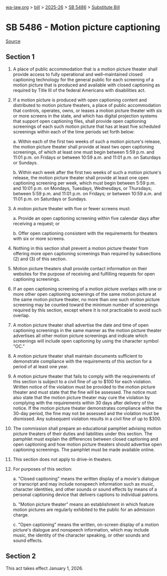 [wa-law.org](/) > [bill](/bill/) > [2025-26](/bill/2025-26/) > [SB 5486](/bill/2025-26/sb/5486/) > [Substitute Bill](/bill/2025-26/sb/5486/S/)

# SB 5486 - Motion picture captioning

[Source](http://lawfilesext.leg.wa.gov/biennium/2025-26/Pdf/Bills/Senate%20Bills/5486-S.pdf)

## Section 1
1. A place of public accommodation that is a motion picture theater shall provide access to fully operational and well–maintained closed captioning technology for the general public for each screening of a motion picture that is produced and available with closed captioning as required by Title III of the federal Americans with disabilities act.

2. If a motion picture is produced with open captioning content and distributed to motion picture theaters, a place of public accommodation that controls, operates, owns, or leases a motion picture theater with six or more screens in the state, and which has digital projection systems that support open captioning files, shall provide open captioning screenings of each such motion picture that has at least five scheduled screenings within each of the time periods set forth below:

    a. Within each of the first two weeks of such a motion picture's release, the motion picture theater shall provide at least two open captioning screenings, of which at least one must begin between 5:59 p.m. and 11:01 p.m. on Fridays or between 10:59 a.m. and 11:01 p.m. on Saturdays or Sundays.

    b. Within each week after the first two weeks of such a motion picture's release, the motion picture theater shall provide at least one open captioning screening per week, which must begin between 5:59 p.m. and 10:01 p.m. on Mondays, Tuesdays, Wednesdays, or Thursdays; between 5:59 p.m. and 11:01 p.m. on Fridays; or between 10:59 a.m. and 11:01 p.m. on Saturdays or Sundays.

3. A motion picture theater with five or fewer screens must:

    a. Provide an open captioning screening within five calendar days after receiving a request; or

    b. Offer open captioning consistent with the requirements for theaters with six or more screens.

4. Nothing in this section shall prevent a motion picture theater from offering more open captioning screenings than required by subsections (2) and (3) of this section.

5. Motion picture theaters shall provide contact information on their websites for the purpose of receiving and fulfilling requests for open captioning screenings.

6. If an open captioning screening of a motion picture overlaps with one or more other open captioning screenings of the same motion picture at the same motion picture theater, no more than one such motion picture screening may be counted toward the minimum number of screenings required by this section, except where it is not practicable to avoid such overlap.

7. A motion picture theater shall advertise the date and time of open captioning screenings in the same manner as the motion picture theater advertises all other motion picture screenings and indicate which screenings will include open captioning by using the character symbol "OC."

8. A motion picture theater shall maintain documents sufficient to demonstrate compliance with the requirements of this section for a period of at least one year.

9. A motion picture theater that fails to comply with the requirements of this section is subject to a civil fine of up to $100 for each violation. Written notice of the violation must be provided to the motion picture theater and must state that the fine will be assessed. The notice must also state that the motion picture theater may cure the violation by complying with the requirements within 30 days after delivery of the notice. If the motion picture theater demonstrates compliance within the 30-day period, the fine may not be assessed and the violation must be dismissed. Any subsequent violation results in a civil fine of up to $300.

10. The commission shall prepare an educational pamphlet advising motion picture theaters of their duties and liabilities under this section. The pamphlet must explain the differences between closed captioning and open captioning and how motion picture theaters should advertise open captioning screenings. The pamphlet must be made available online.

11. This section does not apply to drive-in theaters.

12. For purposes of this section:

    a. "Closed captioning" means the written display of a movie's dialogue or transcript and may include nonspeech information such as music, character identities, and other sounds or sound effects by means of a personal captioning device that delivers captions to individual patrons.

    b. "Motion picture theater" means an establishment in which feature motion pictures are regularly exhibited to the public for an admission charge.

    c. "Open captioning" means the written, on-screen display of a motion picture's dialogue and nonspeech information, which may include music, the identity of the character speaking, or other sounds and sound effects.

## Section 2
This act takes effect January 1, 2026.

